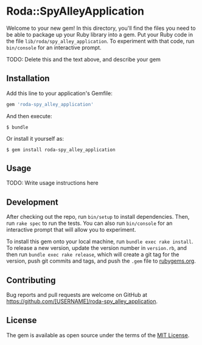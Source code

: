 # Roda::SpyAlleyApplication

Welcome to your new gem! In this directory, you'll find the files you need to be able to package up your Ruby library into a gem. Put your Ruby code in the file `lib/roda/spy_alley_application`. To experiment with that code, run `bin/console` for an interactive prompt.

TODO: Delete this and the text above, and describe your gem

## Installation

Add this line to your application's Gemfile:

```ruby
gem 'roda-spy_alley_application'
```

And then execute:

    $ bundle

Or install it yourself as:

    $ gem install roda-spy_alley_application

## Usage

TODO: Write usage instructions here

## Development

After checking out the repo, run `bin/setup` to install dependencies. Then, run `rake spec` to run the tests. You can also run `bin/console` for an interactive prompt that will allow you to experiment.

To install this gem onto your local machine, run `bundle exec rake install`. To release a new version, update the version number in `version.rb`, and then run `bundle exec rake release`, which will create a git tag for the version, push git commits and tags, and push the `.gem` file to [rubygems.org](https://rubygems.org).

## Contributing

Bug reports and pull requests are welcome on GitHub at https://github.com/[USERNAME]/roda-spy_alley_application.

## License

The gem is available as open source under the terms of the [MIT License](https://opensource.org/licenses/MIT).
